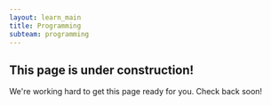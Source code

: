 ```yaml
---
layout: learn_main
title: Programming
subteam: programming
---
```


## This page is under construction!

We're working hard to get this page ready for you. Check back soon!